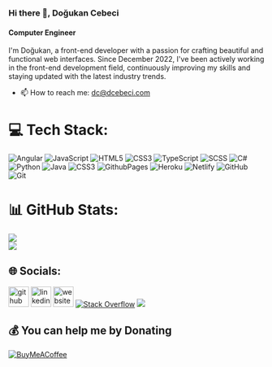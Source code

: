 ### Hi there 👋, Doğukan Cebeci
#### Computer Engineer
 I'm Doğukan, a front-end developer with a passion for crafting beautiful and functional web interfaces. Since December 2022, I've been actively working in the front-end development field, continuously improving my skills and staying updated with the latest industry trends.
- 📫 How to reach me: dc@dcebeci.com
# 💻 Tech Stack:
![Angular](https://img.shields.io/badge/angular-%23DD0031.svg?style=for-the-badge&logo=angular&logoColor=white)  ![JavaScript](https://img.shields.io/badge/javascript-%23323330.svg?style=for-the-badge&logo=javascript&logoColor=%23F7DF1E) ![HTML5](https://img.shields.io/badge/html5-%23E34F26.svg?style=for-the-badge&logo=html5&logoColor=white) ![CSS3](https://img.shields.io/badge/css3-%231572B6.svg?style=for-the-badge&logo=css3&logoColor=white) ![TypeScript](https://img.shields.io/badge/typescript-%23007ACC.svg?style=for-the-badge&logo=typescript&logoColor=white) ![SCSS](https://img.shields.io/badge/SASS-hotpink.svg?style=for-the-badge&logo=SASS&logoColor=white) ![C#](https://img.shields.io/badge/c%23-%23239120.svg?style=for-the-badge&logo=csharp&logoColor=white)![Python](https://img.shields.io/badge/python-3670A0?style=for-the-badge&logo=python&logoColor=ffdd54)  ![Java](https://img.shields.io/badge/java-%23ED8B00.svg?style=for-the-badge&logo=openjdk&logoColor=white) ![CSS3](https://img.shields.io/badge/css3-%231572B6.svg?style=for-the-badge&logo=css3&logoColor=white)  ![GithubPages](https://img.shields.io/badge/github%20pages-121013?style=for-the-badge&logo=github&logoColor=white) ![Heroku](https://img.shields.io/badge/heroku-%23430098.svg?style=for-the-badge&logo=heroku&logoColor=white) ![Netlify](https://img.shields.io/badge/netlify-%23000000.svg?style=for-the-badge&logo=netlify&logoColor=#00C7B7) ![GitHub](https://img.shields.io/badge/github-%23121011.svg?style=for-the-badge&logo=github&logoColor=white) ![Git](https://img.shields.io/badge/git-%23F05033.svg?style=for-the-badge&logo=git&logoColor=white)

# 📊 GitHub Stats:
![](https://github-readme-streak-stats.herokuapp.com/?user=dcebeci&theme=chartreuse-dark&hide_border=false)<br/>
![](https://github-readme-stats.vercel.app/api/top-langs/?username=dcebeci&theme=chartreuse-dark&hide_border=false&include_all_commits=false&count_private=false&layout=compact)


## 🌐 Socials:
[<img src='https://cdn.jsdelivr.net/npm/simple-icons@3.0.1/icons/github.svg' alt='github' height='40'>](https://github.com/dcebeci)  [<img src='https://cdn.jsdelivr.net/npm/simple-icons@3.0.1/icons/linkedin.svg' alt='linkedin' height='40'>](https://www.linkedin.com/in/dcebeci08/)  [<img src='https://cdn.jsdelivr.net/npm/simple-icons@3.0.1/icons/icloud.svg' alt='website' height='40'>](https://www.dcebeci.com)  [![Stack Overflow](https://img.shields.io/badge/-Stackoverflow-FE7A16?logo=stack-overflow&logoColor=white)](https://stackoverflow.com/users/12223285)   [![](https://visitcount.itsvg.in/api?id=dcebeci&icon=0&color=0)](https://visitcount.itsvg.in) 



  ## 💰 You can help me by Donating
  [![BuyMeACoffee](https://img.shields.io/badge/Buy%20Me%20a%20Coffee-ffdd00?style=for-the-badge&logo=buy-me-a-coffee&logoColor=black)](https://buymeacoffee.com/dcebeci) 

